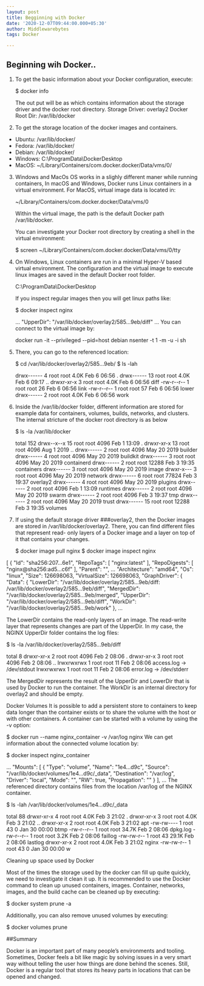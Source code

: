 ```yaml
---
layout: post
title: Begginning with Docker
date: '2020-12-07T09:44:00.000+05:30'
author: Middlewarebytes
tags: Docker

---
```


## Beginning wih  Docker.. 


1. To get the basic information about your Docker configuration, execute:

     $ docker info

    The out put will be as which contains  information about the storage driver and the  docker root directory.
     Storage Driver: overlay2
     Docker Root Dir: /var/lib/docker

2.  To get the storage location of the docker images and containers. 

  - Ubuntu: /var/lib/docker/
  - Fedora: /var/lib/docker/
  - Debian: /var/lib/docker/
  - Windows: C:\ProgramData\DockerDesktop
  - MacOS: ~/Library/Containers/com.docker.docker/Data/vms/0/
  
  
3. Windows and MacOs OS works in a slighly different maner while running containers, In macOS and Windows, Docker runs Linux containers in a virtual environment. For MacOS,        virtual image data is located in:  

    ~/Library/Containers/com.docker.docker/Data/vms/0

   Within the virtual image, the path is the default Docker path /var/lib/docker.

   You can investigate your Docker root directory by creating a shell in the virtual environment: 
   
   $ screen ~/Library/Containers/com.docker.docker/Data/vms/0/tty 


4. On Windows, Linux containers are run in a minimal Hyper-V based virtual environment. The configuration and the virtual image to execute linux images are saved in the default    Docker root folder.

    C:\ProgramData\DockerDesktop

    If you inspect regular images then you will get linux paths like:

    $ docker inspect nginx

    ...
    "UpperDir": "/var/lib/docker/overlay2/585...9eb/diff"
    ...
    You can connect to the virtual image by:

    docker run -it --privileged --pid=host debian nsenter -t 1 -m -u -i sh

5. There, you can go to the referenced location:

      $ cd /var/lib/docker/overlay2/585...9eb/
      $ ls -lah

      drwx------    4 root     root        4.0K Feb  6 06:56 .
      drwx------   13 root     root        4.0K Feb  6 09:17 ..
      drwxr-xr-x    3 root     root        4.0K Feb  6 06:56 diff
      -rw-r--r--    1 root     root          26 Feb  6 06:56 link
      -rw-r--r--    1 root     root          57 Feb  6 06:56 lower
      drwx------    2 root     root        4.0K Feb  6 06:56 work

6.  Inside  the /var/lib/docker folder,  different information are stored for example  data for containers, volumes, builds, networks, and clusters. The internal  stricture of 
     the docker root directory is as below

      $ ls -la /var/lib/docker

      total 152
      drwx--x--x   15 root     root          4096 Feb  1 13:09 .
      drwxr-xr-x   13 root     root          4096 Aug  1  2019 ..
      drwx------    2 root     root          4096 May 20  2019 builder
      drwx------    4 root     root          4096 May 20  2019 buildkit
      drwx------    3 root     root          4096 May 20  2019 containerd
      drwx------    2 root     root         12288 Feb  3 19:35 containers
      drwx------    3 root     root          4096 May 20  2019 image
      drwxr-x---    3 root     root          4096 May 20  2019 network
      drwx------    6 root     root         77824 Feb  3 19:37 overlay2
      drwx------    4 root     root          4096 May 20  2019 plugins
      drwx------    2 root     root          4096 Feb  1 13:09 runtimes
      drwx------    2 root     root          4096 May 20  2019 swarm
      drwx------    2 root     root          4096 Feb  3 19:37 tmp
      drwx------    2 root     root          4096 May 20  2019 trust
      drwx------   15 root     root         12288 Feb  3 19:35 volumes
      
7. If using the default storage driver ###overlay2, then the  Docker images are stored in /var/lib/docker/overlay2. There,  you can find different files that represent read-      only layers of a Docker image and a layer on top of it that contains your changes.

   $ docker image pull nginx
   $ docker image inspect nginx

[
    {
        "Id": "sha256:207...6e1",
        "RepoTags": [
            "nginx:latest"
        ],
        "RepoDigests": [
            "nginx@sha256:ad5...c6f"
        ],
        "Parent": "",
 ...
        "Architecture": "amd64",
        "Os": "linux",
        "Size": 126698063,
        "VirtualSize": 126698063,
        "GraphDriver": {
            "Data": {
                "LowerDir": "/var/lib/docker/overlay2/585...9eb/diff:
                             /var/lib/docker/overlay2/585...9eb/diff",
                "MergedDir": "/var/lib/docker/overlay2/585...9eb/merged",
                "UpperDir": "/var/lib/docker/overlay2/585...9eb/diff",
                "WorkDir": "/var/lib/docker/overlay2/585...9eb/work"
            },
...

The LowerDir contains the read-only layers of an image. The read-write layer that represents changes are part of the UpperDir. In my case, the NGINX UpperDir folder contains the log files:

$ ls -la /var/lib/docker/overlay2/585...9eb/diff

total 8
drwxr-xr-x    2 root     root    4096 Feb  2 08:06 .
drwxr-xr-x    3 root     root    4096 Feb  2 08:06 ..
lrwxrwxrwx    1 root     root      11 Feb  2 08:06 access.log -> /dev/stdout
lrwxrwxrwx    1 root     root      11 Feb  2 08:06 error.log -> /dev/stderr


The MergedDir represents the result of the UpperDir and LowerDir that is used by Docker to run the container. The WorkDir is an internal directory for overlay2 and should be empty.

Docker Volumes
It is possible to add a persistent store to containers to keep data longer than the container exists or to share the volume with the host or with other containers. A container can be started with a volume by using the -v option:

$ docker run --name nginx_container -v /var/log nginx
We can get information about the connected volume location by:

$ docker inspect nginx_container

...
"Mounts": [
            {
                "Type": "volume",
                "Name": "1e4...d9c",
                "Source": "/var/lib/docker/volumes/1e4...d9c/_data",
                "Destination": "/var/log",
                "Driver": "local",
                "Mode": "",
                "RW": true,
                "Propagation": ""
            }
        ],
...
The referenced directory contains files from the location /var/log of the NGINX container.

$ ls -lah /var/lib/docker/volumes/1e4...d9c/_data

total 88
drwxr-xr-x    4 root     root        4.0K Feb  3 21:02 .
drwxr-xr-x    3 root     root        4.0K Feb  3 21:02 ..
drwxr-xr-x    2 root     root        4.0K Feb  3 21:02 apt
-rw-rw----    1 root     43             0 Jan 30 00:00 btmp
-rw-r--r--    1 root     root       34.7K Feb  2 08:06 dpkg.log
-rw-r--r--    1 root     root        3.2K Feb  2 08:06 faillog
-rw-rw-r--    1 root     43         29.1K Feb  2 08:06 lastlog
drwxr-xr-x    2 root     root        4.0K Feb  3 21:02 nginx
-rw-rw-r--    1 root     43             0 Jan 30 00:00 w



Cleaning up  space used by Docker

Most of the times the storage used by the docker can fill up quite quickly, we need to investigate it clean it up. It is recommended to use the Docker command to clean up unused containers, images. Container, networks, images, and the build cache can be cleaned up by executing:

$ docker system prune -a

Additionally, you can also remove unused volumes by executing:

$ docker volumes prune

##Summary 

Docker is an important part of many people’s environments and tooling. Sometimes, Docker feels a bit like magic by solving issues in a very smart way without telling the user how things are done behind the scenes. Still, Docker is a regular tool that stores its heavy parts in locations that can be opened and changed.
